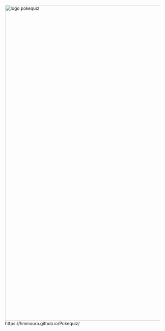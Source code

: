 <img width="1024" height="1024" alt="logo pokequiz" src="https://github.com/user-attachments/assets/dab169ab-1153-4259-9674-ea204982b38c" />
https://hmmoura.github.io/Pokequiz/

